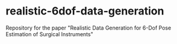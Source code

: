 # realistic-6dof-data-generation
Repository for the paper "Realistic Data Generation for 6-Dof Pose Estimation of Surgical Instruments"
